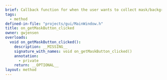 ```yaml
---
brief: Callback function for when the user wants to collect mask/background images of the setup.
tags:
  - method
defined-in-file: "projects/gui/MainWindow.h"
title: on_getMaskButton_clicked
owner: gwjensen
overloads:
  void on_getMaskButton_clicked():
    description: __MISSING__
    signature_with_names: void on_getMaskButton_clicked()
    annotation:
      - private
    return: __OPTIONAL__
layout: method
---
```

